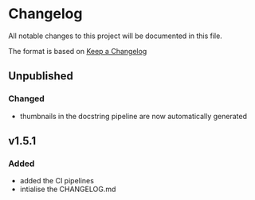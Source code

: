# Changelog
All notable changes to this project will be documented in this file.

The format is based on [Keep a Changelog](https://keepachangelog.com/en/1.0.0/)

## Unpublished

### Changed
- thumbnails in the docstring pipeline are now automatically generated

## v1.5.1

### Added

- added the CI pipelines
- intialise the CHANGELOG.md
